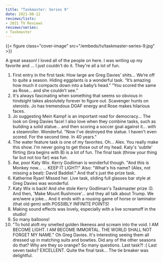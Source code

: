 ```yaml
---
title: "Taskmaster: Series 9"
date: 2021-08-12
reviews/lists:
- 2021 TV Reviews
reviews/series:
- Taskmaster
---
```

{{< figure class="cover-image" src="/embeds/tv/taskmaster-series-9.jpg" >}}

A great season! I loved all of the people on here. I was writing up my favorite and ... I just couldn't do it. They're all a lot of fun. 

1. First entry in the first task: How large are Greg Davies’ shits… We’re off to quite a season. Hiding eggplants is a wonderful task. “It’s amazing how much it compacts down into a baby’s head.” “You scored the same as Rose… and she couldn’t see.”
2. It's always fascinating when something that seems so obvious in hindsight takes absolutely forever to figure out. Scavenger hunts on steroids. Jo has tremendous DGAF energy and Rose makes hilarious faces. 
3. Jo suggesting Mein Kampf is an important read for democracy... The look on Greg Davies face! I also love when they combine tasks, such as building a solid statue... and then scoring a soccer goal against it... with a steamroller. Wonderful. "Now I've destroyed the statue. I haven't even scored. For the second time. In 40 years."
4. The water feature task is one of my favorites. Oh... Alex. You really make this show. I'm never going to get those out of my head. Katy's 'subtle' flirting (bra begins with B) is a lot of fun. The final task (throw your thing far but not too far) was fun. 
5. Aw, poor Katy Wix. Kerry Godliman is wonderful though. "And this is Monkey now... ... KEEP IT LIGHT!" Also: "What's his name? (Alex, not missing a beat): David Baddiel." And that's just the prize task.
6. Katherine Ryan! Missed her. Live task, sliding full glasses bar style at Greg Davies was wonderful. 
7. Katy Wix is back! And she stole Kerry Godliman's Taskmaster prize :D. And then, 'Make Mount Rushmore'... and they all talk about Trump. We are/were a joke... And it ends with a rousing game of horse or laminator (that old gem) with POSSIBLY INFINITE POINTS!
8. Making sound effects was lovely, especially with a live screamoff in the studio!
9. So many balloons!
10. "To hold aloft my smelted golden likeness and scream into the void. I AM BECOME LIGHT. I AM BECOME IMMORTAL. THE WORLD SHALL NOT FORGET MY NAME." Oh Greg Davies. It's interesting seeing them all dressed up in matching suits and bowties. Did any of the other seasons do that? Why are they so orange? So many questions. Last task?! :( Last seven tasks? EXCELLENT. Quite the final task... The tie breaker was delightful. 